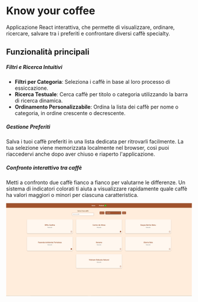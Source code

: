 # Know your coffee

Applicazione React interattiva, che permette di visualizzare, ordinare, ricercare, salvare tra i preferiti e confrontare diversi caffè specialty.

## Funzionalità principali

##### _Filtri e Ricerca Intuitivi_
* **Filtri per Categoria**: Seleziona i caffè in base al loro processo di essiccazione.
* **Ricerca Testuale**: Cerca caffè per titolo o categoria utilizzando la barra di ricerca dinamica.
* **Ordinamento Personalizzabile**: Ordina la lista dei caffè per nome o categoria, in ordine crescente o decrescente.

##### _Gestione Preferiti_

Salva i tuoi caffè preferiti in una lista dedicata per ritrovarli facilmente. La tua selezione viene memorizzata localmente nel browser, così puoi riaccedervi anche dopo aver chiuso e riaperto l'applicazione.

##### _Confronto interattivo tra caffè_
Metti a confronto due caffè fianco a fianco per valutarne le differenze. Un sistema di indicatori colorati ti aiuta a visualizzare rapidamente quale caffè ha valori maggiori o minori per ciascuna caratteristica.

![homepage](public\know-your-coffee.PNG)